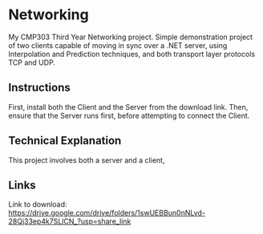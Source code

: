 # Networking
My CMP303 Third Year Networking project. Simple demonstration project of two clients capable of moving in sync over a .NET server, using Interpolation and Prediction techniques, and both transport layer protocols TCP and UDP. 

## Instructions
First, install both the Client and the Server from the download link.
Then, ensure that the Server runs first, before attempting to connect the Client.

## Technical Explanation
This project involves both a server and a client, 

## Links
Link to download: https://drive.google.com/drive/folders/1swUEBBun0nNLvd-28Qj33ep4k7SLlCN_?usp=share_link
